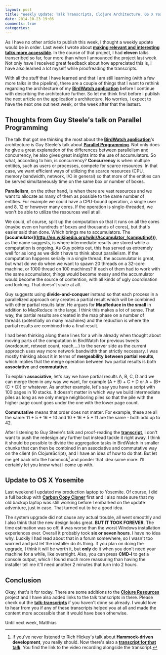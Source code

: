 ```yaml
---
layout: post
title: "Weekly Update: Talk Transcripts, Clojure Architecture, OS X Yosemite"
date: 2014-10-23 19:06
comments: true
categories: 
---
```

As I have no other article to publish this week, I thought a weekly update would be in order. Last week I wrote about **[making relevant and interesting talks more accessible](http://matthiasnehlsen.com/blog/2014/10/15/talk-transcripts/)**. In the course of that project, I had **eleven** talks transcribed so far, four more than when I announced the project last week. Not only have I received great feedback about how appreciated this is, I have also learned a lot myself while proofreading the transcripts.

<!-- more -->

With all the stuff that I have learned and that I am still learning (with a few more talks in the pipeline), there are a couple of things that I want to rethink regarding the architecture of my **[BirdWatch application](https://github.com/matthiasn/BirdWatch)** before I continue with describing the architecture further. So let me think first before I publish the next article on the application's architecture. No worries, I expect to have the next one out next week, or the week after that the lastest.

## Thoughts from Guy Steele's talk on Parallel Programming

The talk that got me thinking the most about the **[BirdWatch application](https://github.com/matthiasn/BirdWatch)**'s architecture is Guy Steele's talk about **[Parallel Programming](https://github.com/matthiasn/talk-transcripts/blob/master/Steele_Guy/ParallelProg.md)**. Not only does he give a great explanation of the differences between parallelism and concurrency, he also gives great insights into the use of accumulators. So what, according to him, is concurrency? **Concurrency** is when multiple entities, such as users or processes, compete for scarce resources. In that case, we want efficient ways of utilizing the scarce resources (CPU, memory bandwidth, network, I/O in general) so that more of the entities can be served simultaneously time on the same box or number of boxes.

**Parallelism**, on the other hand, is when there are vast resources and we want to allocate as many of them as possible to the same number of entities. For example we could have a CPU-bound operation, a single user and 8, 12 or however many cores. If the operation is single-threaded, we won't be able to utilize the resources well at all.

We could, of course, split up the computation so that it runs on all the cores (maybe even on hundreds of boxes and thousands of cores), but that's easier said than done. Which brings me to accumulators. The **[accumulator](http://en.wikipedia.org/wiki/Accumulator_(computing\))**, as the name suggests, is where intermediate results are stored while a computation is ongoing. As Guy points out, this has served us extremely well for as long as we didn't have to think about parallelism. If the computation happens serially in a single thread, the accumulator is great, but what do we do when we want to spawn 20 threads on a 32-core machine, or 1000 thread on 100 machines? If each of them had to work with the same accumulator, things would become messy and the accumulator would become the source of contention, with all kinds of ugly coordination and locking. That doesn't scale at all.

Guy suggests using **divide-and-conquer** instead so that each process in a parallelized approach only creates a partial result which will be combined with other partial results later. He argues for **MapReduce in the small** in addition to MapReduce in the large. I think this makes a lot of sense. That way, the partial results are created in the map phase on a number of threads (potentially on many machines) and the reduction is where the partial results are combined into a final result.

I had been thinking along these lines for a while already when thought about moving parts of the computation in BirdWatch for previous tweets (wordcount, retweet count, reach,...) to the server side as the current approach uses way more network bandwidth than strictly necessary. I was mostly thinking about it in terms of **mergeability between partial results**, which implies that the merge operation between two partial results is both **associative** and **commutative**. 

To explain **associative**, let's say we have partial results A, B, C, D and we can merge them in any way we want, for example (A + B) + C + D or A + (B+ (C + D)) or whatever. As another example, let's say you have a script with 100 pages in 10 stacks. It doesn't matter in which way we build intermediate piles as long as we only merge neighboring piles so that the pile with the higher page count goes under the one with the lower page count. 

**Commutative** means that order does not matter. For example, these are all the same: 11 + 5 + 16 + 10 and 10 + 16 + 5 + 11 are the same - both add up to 42.

After listening to Guy Steele's talk and proof-reading the **[transcript](https://github.com/matthiasn/talk-transcripts/blob/master/Steele_Guy/ParallelProg.md)**, I don't want to push the redesign any further but instead tackle it right away. I think it should be possible to divide the aggregation tasks in BirdWatch in smaller chunks that can then be combined in an associative and commutative way on the client (in ClojureScript), and I have an idea of how to do that. But let me get back into the hammock[^1] and ponder that idea some more. I'll certainly let you know what I come up with.

## Update to OS X Yosemite
Last weekend I updated my production laptop to Yosemite. Of course, I did a full backup with **[Carbon Copy Cloner](http://bombich.com)** first and I also made sure that my old backup laptop was still working before I embarked on the update adventure, just in case. That turned out to be a good idea.

The system upgrade did not cause any actual trouble, all went smoothly and I also think that the new design looks great. **BUT IT TOOK FOREVER**. The time estimation was so off, it was worse than the worst Windows installation experiences ever. Overall it probably took **six or seven hours**. I have no idea why. Luckily I had read about that in a forum somewhere, so I wasn't too worried and just let the installer do its thing. If you plan on doing the upgrade, I think it will be worth it, but **only** do it when you don't need your machine for a while, like overnight. Also, you can press **CMD-l** to get a console output, which I found much more reassuring than having the installer tell me it'll need another 2 minutes that turn into 2 hours.

## Conclusion
Okay, that's it for today. There are some additions to the **[Clojure Resources](https://github.com/matthiasn/Clojure-Resources)** project and I have also added links to the talk transcripts in there. Please check out the **[talk-transcripts](https://github.com/matthiasn/talk-transcripts)** if you haven't done so already. I would love to hear from you if any of these transcripts helped you at all and made the content more accessible than it would have been otherwise.

Until next week,
Matthias

[^1]: If you've never listened to Rich Hickey's talk about **Hammock-driven development**, you really should. Now there's also a **[transcript for that talk](https://github.com/matthiasn/talk-transcripts/blob/master/Hickey_Rich/HammockDrivenDev.md)**. You find the link to the video recording alongside the transcript.